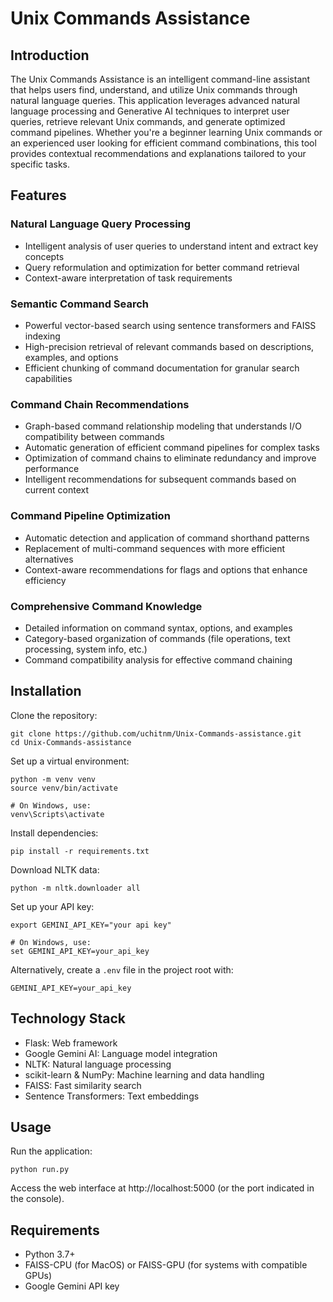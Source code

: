 # Unix Commands Assistance

## Introduction

The Unix Commands Assistance is an intelligent command-line assistant that helps users find, understand, and utilize Unix commands through natural language queries. This application leverages advanced natural language processing and Generative AI techniques to interpret user queries, retrieve relevant Unix commands, and generate optimized command pipelines. Whether you're a beginner learning Unix commands or an experienced user looking for efficient command combinations, this tool provides contextual recommendations and explanations tailored to your specific tasks.

## Features

### Natural Language Query Processing
- Intelligent analysis of user queries to understand intent and extract key concepts
- Query reformulation and optimization for better command retrieval
- Context-aware interpretation of task requirements

### Semantic Command Search
- Powerful vector-based search using sentence transformers and FAISS indexing
- High-precision retrieval of relevant commands based on descriptions, examples, and options
- Efficient chunking of command documentation for granular search capabilities

### Command Chain Recommendations
- Graph-based command relationship modeling that understands I/O compatibility between commands
- Automatic generation of efficient command pipelines for complex tasks
- Optimization of command chains to eliminate redundancy and improve performance
- Intelligent recommendations for subsequent commands based on current context

### Command Pipeline Optimization
- Automatic detection and application of command shorthand patterns
- Replacement of multi-command sequences with more efficient alternatives
- Context-aware recommendations for flags and options that enhance efficiency

### Comprehensive Command Knowledge
- Detailed information on command syntax, options, and examples
- Category-based organization of commands (file operations, text processing, system info, etc.)
- Command compatibility analysis for effective command chaining

## Installation

Clone the repository:
```
git clone https://github.com/uchitnm/Unix-Commands-assistance.git
cd Unix-Commands-assistance
```

Set up a virtual environment:
```
python -m venv venv
source venv/bin/activate

# On Windows, use:
venv\Scripts\activate
```

Install dependencies:
```
pip install -r requirements.txt
```

Download NLTK data:
```
python -m nltk.downloader all
```

Set up your API key:
```
export GEMINI_API_KEY="your api key"

# On Windows, use:
set GEMINI_API_KEY=your_api_key
```
Alternatively, create a `.env` file in the project root with:
```
GEMINI_API_KEY=your_api_key
```

## Technology Stack

- Flask: Web framework
- Google Gemini AI: Language model integration
- NLTK: Natural language processing
- scikit-learn & NumPy: Machine learning and data handling
- FAISS: Fast similarity search
- Sentence Transformers: Text embeddings

## Usage
Run the application:
```
python run.py
```
Access the web interface at http://localhost:5000 (or the port indicated in the console).

## Requirements

- Python 3.7+
- FAISS-CPU (for MacOS) or FAISS-GPU (for systems with compatible GPUs)
- Google Gemini API key
